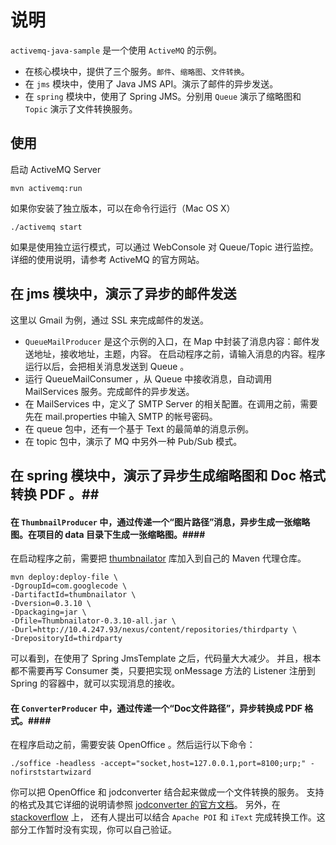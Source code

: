 # 说明 #

`activemq-java-sample` 是一个使用 `ActiveMQ` 的示例。

* 在核心模块中，提供了三个服务。`邮件`、`缩略图`、`文件转换`。
* 在 `jms` 模块中，使用了 Java JMS API。演示了邮件的异步发送。
* 在 `spring` 模块中，使用了 Spring JMS。分别用 `Queue` 演示了缩略图和 `Topic` 演示了文件转换服务。

## 使用 ##

启动 ActiveMQ Server

    mvn activemq:run

如果你安装了独立版本，可以在命令行运行（Mac OS X）

    ./activemq start

如果是使用独立运行模式，可以通过 WebConsole 对 Queue/Topic 进行监控。
详细的使用说明，请参考 ActiveMQ 的官方网站。

## 在 jms 模块中，演示了异步的邮件发送 ##

这里以 Gmail 为例，通过 SSL 来完成邮件的发送。

* `QueueMailProducer` 是这个示例的入口，在 Map 中封装了消息内容：邮件发送地址，接收地址，主题，内容。
在启动程序之前，请输入消息的内容。程序运行以后，会把相关消息发送到 Queue 。
* 运行 QueueMailConsumer ，从 Queue 中接收消息，自动调用 MailServices 服务。完成邮件的异步发送。
* 在 MailServices 中，定义了 SMTP Server 的相关配置。在调用之前，需要先在 mail.properties 中输入 SMTP 的帐号密码。
* 在 queue 包中，还有一个基于 Text 的最简单的消息示例。
* 在 topic 包中，演示了 MQ 中另外一种 Pub/Sub 模式。

## 在 spring 模块中，演示了异步生成缩略图和 Doc 格式转换 PDF 。##

#### 在 `ThumbnailProducer` 中，通过传递一个“图片路径”消息，异步生成一张缩略图。在项目的 data 目录下生成一张缩略图。####

在启动程序之前，需要把 [thumbnailator](http://code.google.com/p/thumbnailator/) 库加入到自己的 Maven 代理仓库。

    mvn deploy:deploy-file \
    -DgroupId=com.googlecode \
    -DartifactId=thumbnailator \
    -Dversion=0.3.10 \
    -Dpackaging=jar \
    -Dfile=Thumbnailator-0.3.10-all.jar \
    -Durl=http://10.4.247.93/nexus/content/repositories/thirdparty \
    -DrepositoryId=thirdparty

可以看到，在使用了 Spring JmsTemplate 之后，代码量大大减少。
并且，根本都不需要再写 Consumer 类，只要把实现 onMessage 方法的 Listener 注册到 Spring 的容器中，就可以实现消息的接收。

#### 在 `ConverterProducer` 中，通过传递一个“Doc文件路径”，异步转换成 PDF 格式。####

在程序启动之前，需要安装 OpenOffice 。然后运行以下命令：

    ./soffice -headless -accept="socket,host=127.0.0.1,port=8100;urp;" -nofirststartwizard

你可以把 OpenOffice 和 jodconverter 结合起来做成一个文件转换的服务。
支持的格式及其它详细的说明请参照 [jodconverter 的官方文档](http://www.artofsolving.com/opensource/jodconverter)。
另外，在 [stackoverflow](http://stackoverflow.com/questions/6201736/javausing-apache-poi-how-to-convert-ms-word-file-to-pdf) 上，
还有人提出可以结合 `Apache POI` 和 `iText` 完成转换工作。这部分工作暂时没有实现，你可以自己验证。
